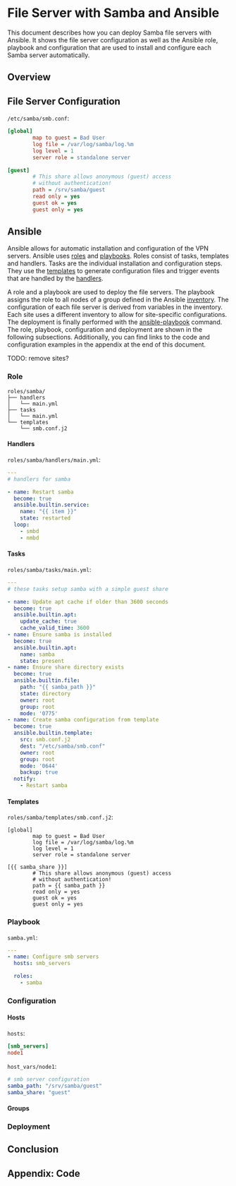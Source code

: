 # File Server with Samba and Ansible

This document describes how you can deploy Samba file servers with Ansible. It
shows the file server configuration as well as the Ansible role, playbook and
configuration that are used to install and configure each Samba server
automatically.

## Overview

## File Server Configuration

`/etc/samba/smb.conf`:

```ini
[global]
        map to guest = Bad User
        log file = /var/log/samba/log.%m
        log level = 1
        server role = standalone server

[guest]
        # This share allows anonymous (guest) access
        # without authentication!
        path = /srv/samba/guest
        read only = yes
        guest ok = yes
        guest only = yes
```

## Ansible

Ansible allows for automatic installation and configuration of the VPN servers.
Ansible uses [roles][roles] and [playbooks][playbooks]. Roles consist of tasks,
templates and handlers. Tasks are the individual installation and configuration
steps. They use the [templates][templates] to generate configuration files and
trigger events that are handled by the [handlers][handlers].

A role and a playbook are used to deploy the file servers. The playbook assigns
the role to all nodes of a group defined in the Ansible [inventory][inventory].
The configuration of each file server is derived from variables in the
inventory. Each site uses a different inventory to allow for site-specific
configurations. The deployment is finally performed with the
[ansible-playbook][ansible-playbook] command. The role, playbook, configuration
and deployment are shown in the following subsections. Additionally, you can
find links to the code and configuration examples in the appendix at the end of
this document.

TODO: remove sites?

### Role

```
roles/samba/
├── handlers
│   └── main.yml
├── tasks
│   └── main.yml
└── templates
    └── smb.conf.j2
```

#### Handlers

`roles/samba/handlers/main.yml`:

```yaml
---
# handlers for samba

- name: Restart samba
  become: true
  ansible.builtin.service:
    name: "{{ item }}"
    state: restarted
  loop:
    - smbd
    - nmbd
```

#### Tasks

`roles/samba/tasks/main.yml`:

```yaml
---
# these tasks setup samba with a simple guest share

- name: Update apt cache if older than 3600 seconds
  become: true
  ansible.builtin.apt:
    update_cache: true
    cache_valid_time: 3600
- name: Ensure samba is installed
  become: true
  ansible.builtin.apt:
    name: samba
    state: present
- name: Ensure share directory exists
  become: true
  ansible.builtin.file:
    path: "{{ samba_path }}"
    state: directory
    owner: root
    group: root
    mode: '0775'
- name: Create samba configuration from template
  become: true
  ansible.builtin.template:
    src: smb.conf.j2
    dest: "/etc/samba/smb.conf"
    owner: root
    group: root
    mode: '0644'
    backup: true
  notify:
    - Restart samba
```

#### Templates

`roles/samba/templates/smb.conf.j2`:

```jinja
[global]
        map to guest = Bad User
        log file = /var/log/samba/log.%m
        log level = 1
        server role = standalone server

[{{ samba_share }}]
        # This share allows anonymous (guest) access
        # without authentication!
        path = {{ samba_path }}
        read only = yes
        guest ok = yes
        guest only = yes
```

### Playbook

`samba.yml`:

```yaml
---
- name: Configure smb servers
  hosts: smb_servers

  roles:
    - samba
```

### Configuration

#### Hosts

`hosts`:

```ini
[smb_servers]
node1
```

`host_vars/node1`:

```yaml
# smb server configuration
samba_path: "/srv/samba/guest"
samba_share: "guest"
```

#### Groups

### Deployment

## Conclusion

## Appendix: Code

[roles]: https://docs.ansible.com/ansible/latest/playbook_guide/playbooks_reuse_roles.html
[playbooks]: https://docs.ansible.com/ansible/latest/playbook_guide/playbooks_intro.html
[templates]: https://docs.ansible.com/ansible/latest/playbook_guide/playbooks_templating.html
[handlers]: https://docs.ansible.com/ansible/latest/playbook_guide/playbooks_handlers.html
[inventory]: https://docs.ansible.com/ansible/latest/inventory_guide/intro_inventory.html
[ansible-playbook]: https://docs.ansible.com/ansible/latest/cli/ansible-playbook.html

